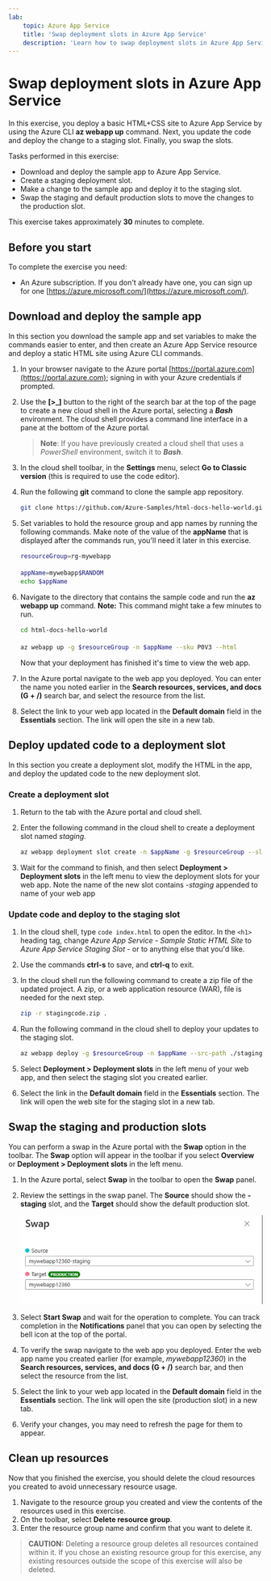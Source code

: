 ```yaml
---
lab:
    topic: Azure App Service
    title: 'Swap deployment slots in Azure App Service'
    description: 'Learn how to swap deployment slots in Azure App Service. In this exercise you: deploy a simple app to App Service; make a small change to the app and deploy that to a staging slot; and finally swap the slots so the updated app is in production.'
---
```


# Swap deployment slots in Azure App Service

In this exercise, you deploy a basic HTML+CSS site to Azure App Service by using the Azure CLI **az  webapp up** command. Next, you update the code and deploy the change to a staging slot. Finally, you swap the slots.

Tasks performed in this exercise:

* Download and deploy the sample app to Azure App Service.
* Create a staging deployment slot.
* Make a change to the sample app and deploy it to the staging slot.
* Swap the staging and default production slots to move the changes to the production slot.

This exercise takes approximately **30** minutes to complete.

## Before you start

To complete the exercise you need:

* An Azure subscription. If you don't already have one, you can sign up for one [https://azure.microsoft.com/](https://azure.microsoft.com/).

## Download and deploy the sample app

In this section you download the sample app and set variables to make the commands easier to enter, and then create an Azure App Service resource and deploy a static HTML site using Azure CLI commands.

1. In your browser navigate to the Azure portal [https://portal.azure.com](https://portal.azure.com); signing in with your Azure credentials if prompted.

1. Use the **[\>_]** button to the right of the search bar at the top of the page to create a new cloud shell in the Azure portal, selecting a ***Bash*** environment. The cloud shell provides a command line interface in a pane at the bottom of the Azure portal.

    > **Note**: If you have previously created a cloud shell that uses a *PowerShell* environment, switch it to ***Bash***.

1. In the cloud shell toolbar, in the **Settings** menu, select **Go to Classic version** (this is required to use the code editor).

1. Run the following **git** command to clone the sample app repository.

    ```bash
    git clone https://github.com/Azure-Samples/html-docs-hello-world.git
    ```

1. Set variables to hold the resource group and app names by running the following commands. Make note of the value of the **appName** that is displayed after the commands run, you'll need it later in this exercise.

    ```bash
    resourceGroup=rg-mywebapp

    appName=mywebapp$RANDOM
    echo $appName
    ```

1. Navigate to the directory that contains the sample code and run the **az webapp up** command. **Note:** This command might take a few minutes to run.

    ```bash
    cd html-docs-hello-world

    az webapp up -g $resourceGroup -n $appName --sku P0V3 --html
    ```

    Now that your deployment has finished it's time to view the web app.

1. In the Azure portal navigate to the web app you deployed. You can enter the name you noted earlier in the **Search resources, services, and docs (G + /)** search bar, and select the resource from the list.

1. Select the link to your web app located in the **Default domain** field in the **Essentials** section. The link will open the site in a new tab.

## Deploy updated code to a deployment slot

In this section you create a deployment slot, modify the HTML in the app, and deploy the updated code to the new deployment slot.

### Create a deployment slot 

1. Return to the tab with the Azure portal and cloud shell.

1. Enter the following command in the cloud shell to create a deployment slot named *staging*.

    ```bash
    az webapp deployment slot create -n $appName -g $resourceGroup --slot staging
    ```

1. Wait for the command to finish, and then select **Deployment > Deployment slots** in the left menu to view the deployment slots for your web app. Note the name of the new slot contains *-staging* appended to name of your web app

### Update code and deploy to the staging slot

1. In the cloud shell, type `code index.html` to open the editor. In the `<h1>` heading tag, change *Azure App Service - Sample Static HTML Site* to *Azure App Service Staging Slot* - or to anything else that you'd like.

1. Use the commands **ctrl-s** to save, and **ctrl-q** to exit.

1. In the cloud shell run the following command to create a zip file of the updated project. A zip,  or a web application resource (WAR), file is needed for the next step.

    ```bash
    zip -r stagingcode.zip .
    ```

1. Run the following command in the cloud shell to deploy your updates to the staging slot.

    ```bash
    az webapp deploy -g $resourceGroup -n $appName --src-path ./stagingcode.zip --slot staging
    ```

1. Select **Deployment > Deployment slots** in the left menu of your web app, and then select the staging slot you created earlier.

1. Select the link in the **Default domain** field in the **Essentials** section. The link will open the web site for the staging slot in a new tab.

## Swap the staging and production slots

You can perform a swap in the Azure portal with the **Swap** option in the toolbar. The **Swap** option will appear in the toolbar if you select **Overview** or **Deployment > Deployment slots** in the left menu.

1. In the Azure portal, select **Swap** in the toolbar to open the **Swap** panel.

1. Review the settings in the swap panel. The **Source** should show the **-staging** slot, and the **Target** should show the default production slot.

    ![Screenshot of the Swap panel.](./media/02/app-service-swap-panel.png)

1. Select **Start Swap** and wait for the operation to complete. You can track completion in the **Notifications** panel that you can open by selecting the bell icon at the top of the portal.

1. To verify the swap navigate to the web app you deployed. Enter the web app name you created earlier (for example, *mywebapp12360*) in the **Search resources, services, and docs (G + /)** search bar, and then select the resource from the list.

1. Select the link to your web app located in the **Default domain** field in the **Essentials** section. The link will open the site (production slot) in a new tab.

1. Verify your changes, you may need to refresh the page for them to appear.

## Clean up resources

Now that you finished the exercise, you should delete the cloud resources you created to avoid unnecessary resource usage.

1. Navigate to the resource group you created and view the contents of the resources used in this exercise.
1. On the toolbar, select **Delete resource group**.
1. Enter the resource group name and confirm that you want to delete it.

> **CAUTION:** Deleting a resource group deletes all resources contained within it. If you chose an existing resource group for this exercise, any existing resources outside the scope of this exercise will also be deleted.
